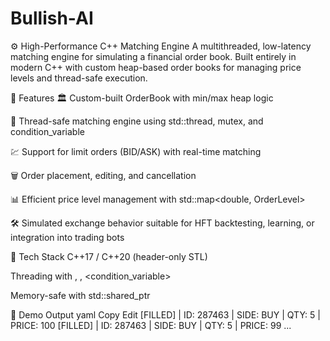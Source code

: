 # Bullish-AI
⚙️ High-Performance C++ Matching Engine
A multithreaded, low-latency matching engine for simulating a financial order book. Built entirely in modern C++ with custom heap-based order books for managing price levels and thread-safe execution.

🧠 Features
🏛 Custom-built OrderBook with min/max heap logic

🧵 Thread-safe matching engine using std::thread, mutex, and condition_variable

💹 Support for limit orders (BID/ASK) with real-time matching

🗑 Order placement, editing, and cancellation

📊 Efficient price level management with std::map<double, OrderLevel>

🛠 Simulated exchange behavior suitable for HFT backtesting, learning, or integration into trading bots

🧰 Tech Stack
C++17 / C++20 (header-only STL)

Threading with <thread>, <mutex>, <condition_variable>

Memory-safe with std::shared_ptr

🚀 Demo Output
yaml
Copy
Edit
[FILLED] | ID: 287463 | SIDE: BUY | QTY: 5 | PRICE: 100
[FILLED] | ID: 287463 | SIDE: BUY | QTY: 5 | PRICE: 99
...
